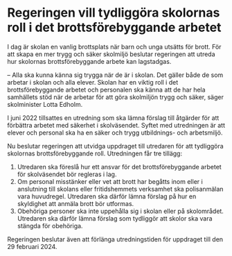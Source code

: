 # Regeringen vill tydliggöra skolornas roll i det brottsförebyggande arbetet

I dag är skolan en vanlig brottsplats när barn och unga utsätts för brott. För att skapa en mer trygg och säker skolmiljö beslutar regeringen att utreda hur skolornas brottsförebyggande arbete kan lagstadgas.

– Alla ska kunna känna sig trygga när de är i skolan. Det gäller både de som arbetar i skolan och alla elever. Skolan har en viktig roll i det brottsförebyggande arbetet och personalen ska känna att de har hela samhällets stöd när de arbetar för att göra skolmiljön trygg och säker, säger skolminister Lotta Edholm.

I juni 2022 tillsattes en utredning som ska lämna förslag till åtgärder för att förbättra arbetet med säkerhet i skolväsendet. Syftet med utredningen är att elever och personal ska ha en säker och trygg utbildnings- och arbetsmiljö.

Nu beslutar regeringen att utvidga uppdraget till utredaren för att tydliggöra skolornas brottsförebyggande roll. Utredningen får tre tillägg:

1. Utredaren ska föreslå hur ett ansvar för det brottsförebyggande arbetet för skolväsendet bör regleras i lag.
2. Om personal misstänker eller vet att brott har begåtts inom eller i anslutning till skolans eller fritidshemmets verksamhet ska polisanmälan vara huvudregel. Utredaren ska därför lämna förslag på hur en skyldighet att anmäla brott bör utformas.
3. Obehöriga personer ska inte uppehålla sig i skolan eller på skolområdet. Utredaren ska därför lämna förslag som tydliggör att skolor ska vara stängda för obehöriga.

Regeringen beslutar även att förlänga utredningstiden för uppdraget till den 29 februari 2024.

